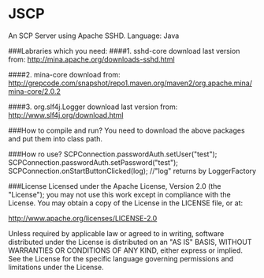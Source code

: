 JSCP
====

An SCP Server using Apache SSHD.
Language: Java

###Labraries which you need:
####1. sshd-core
    download last version from:
        http://mina.apache.org/downloads-sshd.html
        
####2. mina-core
    download from:
        http://grepcode.com/snapshot/repo1.maven.org/maven2/org.apache.mina/mina-core/2.0.2

####3. org.slf4j.Logger
    download last version from:
        http://www.slf4j.org/download.html


###How to compile and run?
You need to download the above packages and put them into class path.

###How ro use?
    SCPConnection.passwordAuth.setUser("test");
    SCPConnection.passwordAuth.setPassword("test");
	SCPConnection.onStartButtonClicked(log); //"log" returns by LoggerFactory

###License
Licensed under the Apache License, Version 2.0 (the "License"); you may not use this work except in compliance with the License. You may obtain a copy of the License in the LICENSE file, or at:

http://www.apache.org/licenses/LICENSE-2.0

Unless required by applicable law or agreed to in writing, software distributed under the License is distributed on an "AS IS" BASIS, WITHOUT WARRANTIES OR CONDITIONS OF ANY KIND, either express or implied. See the License for the specific language governing permissions and limitations under the License.

